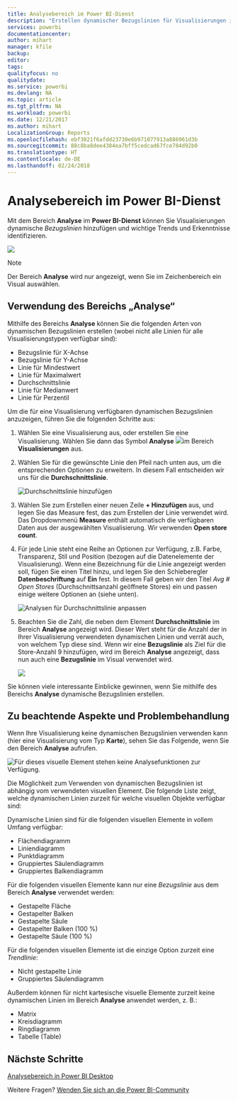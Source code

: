 ```yaml
---
title: Analysebereich im Power BI-Dienst
description: "Erstellen dynamischer Bezugslinien für Visualisierungen im Power BI-Dienst"
services: powerbi
documentationcenter: 
author: mihart
manager: kfile
backup: 
editor: 
tags: 
qualityfocus: no
qualitydate: 
ms.service: powerbi
ms.devlang: NA
ms.topic: article
ms.tgt_pltfrm: NA
ms.workload: powerbi
ms.date: 12/21/2017
ms.author: mihart
LocalizationGroup: Reports
ms.openlocfilehash: ebf3021f6afdd23730e6b971077913a886961d3b
ms.sourcegitcommit: 88c8ba8dee4384ea7bff5cedcad67fce784d92b0
ms.translationtype: HT
ms.contentlocale: de-DE
ms.lasthandoff: 02/24/2018
---
```

# <a name="analytics-pane-in-power-bi-service"></a>Analysebereich im Power BI-Dienst
Mit dem Bereich **Analyse** im **Power BI-Dienst** können Sie Visualisierungen dynamische *Bezugslinien* hinzufügen und wichtige Trends und Erkenntnisse identifizieren.

![](media/service-analytics-pane/power-bi-analytics-pane.png)

> [!NOTE]
> Der Bereich **Analyse** wird nur angezeigt, wenn Sie im Zeichenbereich ein Visual auswählen.
> 
> 

## <a name="using-the-analytics-pane"></a>Verwendung des Bereichs „Analyse“
Mithilfe des Bereichs **Analyse** können Sie die folgenden Arten von dynamischen Bezugslinien erstellen (wobei nicht alle Linien für alle Visualisierungstypen verfügbar sind):

* Bezugslinie für X-Achse
* Bezugslinie für Y-Achse
* Linie für Mindestwert
* Linie für Maximalwert
* Durchschnittslinie
* Linie für Medianwert
* Linie für Perzentil


Um die für eine Visualisierung verfügbaren dynamischen Bezugslinien anzuzeigen, führen Sie die folgenden Schritte aus:

1. Wählen Sie eine Visualisierung aus, oder erstellen Sie eine Visualisierung. Wählen Sie dann das Symbol **Analyse** ![](media/service-analytics-pane/power-bi-analytics-icon.png)im Bereich **Visualisierungen** aus.

2. Wählen Sie für die gewünschte Linie den Pfeil nach unten aus, um die entsprechenden Optionen zu erweitern. In diesem Fall entscheiden wir uns für die **Durchschnittslinie**.
   
   ![Durchschnittslinie hinzufügen](media/service-analytics-pane/power-bi-add.png)

3. Wählen Sie zum Erstellen einer neuen Zeile **+ Hinzufügen** aus, und legen Sie das Measure fest, das zum Erstellen der Linie verwendet wird.  Das Dropdownmenü **Measure** enthält automatisch die verfügbaren Daten aus der ausgewählten Visualisierung. Wir verwenden **Open store count**.

5. Für jede Linie steht eine Reihe an Optionen zur Verfügung, z.B. Farbe, Transparenz, Stil und Position (bezogen auf die Datenelemente der Visualisierung). Wenn eine Bezeichnung für die Linie angezeigt werden soll, fügen Sie einen Titel hinzu, und legen Sie den Schieberegler **Datenbeschriftung** auf **Ein** fest.  In diesem Fall geben wir den Titel *Avg # Open Stores* (Durchschnittsanzahl geöffnete Stores) ein und passen einige weitere Optionen an (siehe unten).
   
   ![Analysen für Durchschnittslinie anpassen](media/service-analytics-pane/power-bi-average-line2.png)

1. Beachten Sie die Zahl, die neben dem Element **Durchschnittslinie** im Bereich **Analyse** angezeigt wird. Dieser Wert steht für die Anzahl der in Ihrer Visualisierung verwendeten dynamischen Linien und verrät auch, von welchem Typ diese sind. Wenn wir eine **Bezugslinie** als Ziel für die Store-Anzahl 9 hinzufügen, wird im Bereich **Analyse** angezeigt, dass nun auch eine **Bezugslinie** im Visual verwendet wird.
   
   ![](media/service-analytics-pane/power-bi-reference-lines.png)
   

Sie können viele interessante Einblicke gewinnen, wenn Sie mithilfe des Bereichs **Analyse** dynamische Bezugslinien erstellen.

## <a name="considerations-and-troubleshooting"></a>Zu beachtende Aspekte und Problembehandlung

Wenn Ihre Visualisierung keine dynamischen Bezugslinien verwenden kann (hier eine Visualisierung vom Typ **Karte**), sehen Sie das Folgende, wenn Sie den Bereich **Analyse** aufrufen.
   
![Für dieses visuelle Element stehen keine Analysefunktionen zur Verfügung.](media/service-analytics-pane/power-bi-no-lines.png)

Die Möglichkeit zum Verwenden von dynamischen Bezugslinien ist abhängig vom verwendeten visuellen Element. Die folgende Liste zeigt, welche dynamischen Linien zurzeit für welche visuellen Objekte verfügbar sind:

Dynamische Linien sind für die folgenden visuellen Elemente in vollem Umfang verfügbar:

* Flächendiagramm
* Liniendiagramm
* Punktdiagramm
* Gruppiertes Säulendiagramm
* Gruppiertes Balkendiagramm

Für die folgenden visuellen Elemente kann nur eine *Bezugslinie* aus dem Bereich **Analyse** verwendet werden:

* Gestapelte Fläche
* Gestapelter Balken
* Gestapelte Säule
* Gestapelter Balken (100 %)
* Gestapelte Säule (100 %)

Für die folgenden visuellen Elemente ist die einzige Option zurzeit eine *Trendlinie*:

* Nicht gestapelte Linie
* Gruppiertes Säulendiagramm

Außerdem können für nicht kartesische visuelle Elemente zurzeit keine dynamischen Linien im Bereich **Analyse** anwendet werden, z. B.:

* Matrix
* Kreisdiagramm
* Ringdiagramm
* Tabelle (Table)

## <a name="next-steps"></a>Nächste Schritte
[Analysebereich in Power BI Desktop](desktop-analytics-pane.md)

Weitere Fragen? [Wenden Sie sich an die Power BI-Community](http://community.powerbi.com/)

